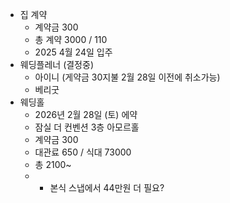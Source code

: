 
- 집 계약
	- 계약금 300
	- 총 계약 3000 / 110
	- 2025 4월 24일 입주 
- 웨딩플레너 (결정중)
	- 아이니 (게약금 30지불 2월 28일 이전에 취소가능)
	- 베리굿
- 웨딩홀
	- 2026년 2월 28일 (토) 에약
	- 잠실 더 컨벤션 3층 아모르홀
	- 계약금 300
	- 대관료 650 / 식대 73000
	- 총 2100~
	- + 본식  스냅에서 44만원 더 필요?